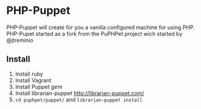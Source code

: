 PHP-Puppet
===============
PHP-Puppet will create for you a vanilla configured machine for using PHP.
PHP-Pupet started as a fork from the PuPHPet project wich started by @jtreminio


## Install
1. Install ruby
2. Install Vagrant
3. Install Puppet *gem*
4. Install librarian-puppet http://librarian-puppet.com/
5. `cd puphpet/puppet/` and `librarian-puppet install`
